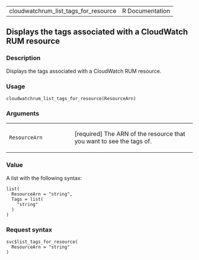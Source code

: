 <table style="width: 100%;">
<tbody>
<tr class="odd">
<td>cloudwatchrum_list_tags_for_resource</td>
<td style="text-align: right;">R Documentation</td>
</tr>
</tbody>
</table>

## Displays the tags associated with a CloudWatch RUM resource

### Description

Displays the tags associated with a CloudWatch RUM resource.

### Usage

    cloudwatchrum_list_tags_for_resource(ResourceArn)

### Arguments

<table>
<colgroup>
<col style="width: 35%" />
<col style="width: 65%" />
</colgroup>
<tbody>
<tr class="odd">
<td><code
id="cloudwatchrum_list_tags_for_resource_:_ResourceArn">ResourceArn</code></td>
<td><p>[required] The ARN of the resource that you want to see the tags
of.</p></td>
</tr>
</tbody>
</table>

### Value

A list with the following syntax:

    list(
      ResourceArn = "string",
      Tags = list(
        "string"
      )
    )

### Request syntax

    svc$list_tags_for_resource(
      ResourceArn = "string"
    )
